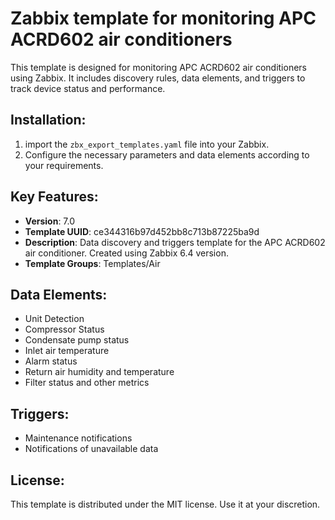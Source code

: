 # Zabbix template for monitoring APC ACRD602 air conditioners
This template is designed for monitoring APC ACRD602 air conditioners using Zabbix. It includes discovery rules, data elements, and triggers to track device status and performance.

## Installation:
1. import the `zbx_export_templates.yaml` file into your Zabbix.
2. Configure the necessary parameters and data elements according to your requirements.

## Key Features:
- **Version**: 7.0
- **Template UUID**: ce344316b97d452bb8c713b87225ba9d
- **Description**: Data discovery and triggers template for the APC ACRD602 air conditioner. Created using Zabbix 6.4 version.
- **Template Groups**: Templates/Air

## Data Elements:
- Unit Detection
- Compressor Status
- Condensate pump status
- Inlet air temperature
- Alarm status
- Return air humidity and temperature
- Filter status and other metrics

## Triggers:
- Maintenance notifications
- Notifications of unavailable data

## License:
This template is distributed under the MIT license. Use it at your discretion.
